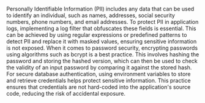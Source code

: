 Personally Identifiable Information (PII) includes any data that can be used to identify an individual, such as names, addresses, social security numbers, phone numbers, and email addresses. To protect PII in application logs, implementing a log filter that obfuscates these fields is essential. This can be achieved by using regular expressions or predefined patterns to detect PII and replace it with masked values, ensuring sensitive information is not exposed. When it comes to password security, encrypting passwords using algorithms such as bcrypt is a best practice. This involves hashing the password and storing the hashed version, which can then be used to check the validity of an input password by comparing it against the stored hash. For secure database authentication, using environment variables to store and retrieve credentials helps protect sensitive information. This practice ensures that credentials are not hard-coded into the application's source code, reducing the risk of accidental exposure.
